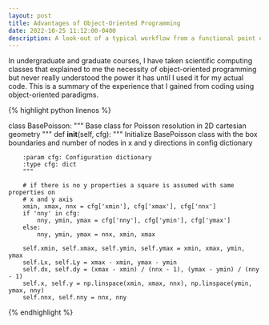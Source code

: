 ```yaml
---
layout: post
title: Advantages of Object-Oriented Programming
date: 2022-10-25 11:12:00-0400
description: A look-out of a typical workflow from a functional point of view to object-oriented programming.
---
```


In undergraduate and graduate courses, I have taken scientific computing classes that explained to me the necessity of object-oriented programming but never really understood the power it has until I used it for my actual code. This is a summary of the experience that I gained from coding using object-oriented paradigms.

{% highlight python linenos %}

class BasePoisson:
    """ Base class for Poisson resolution in 2D cartesian geometry
    """
    def __init__(self, cfg):
        """ Initialize BasePoisson class with the box boundaries and number of
        nodes in x and y directions in config dictionary

        :param cfg: Configuration dictionary
        :type cfg: dict
        """

        # if there is no y properties a square is assumed with same properties on
        # x and y axis
        xmin, xmax, nnx = cfg['xmin'], cfg['xmax'], cfg['nnx']
        if 'nny' in cfg:
            nny, ymin, ymax = cfg['nny'], cfg['ymin'], cfg['ymax']
        else:
            nny, ymin, ymax = nnx, xmin, xmax

        self.xmin, self.xmax, self.ymin, self.ymax = xmin, xmax, ymin, ymax
        self.Lx, self.Ly = xmax - xmin, ymax - ymin
        self.dx, self.dy = (xmax - xmin) / (nnx - 1), (ymax - ymin) / (nny - 1)
        self.x, self.y = np.linspace(xmin, xmax, nnx), np.linspace(ymin, ymax, nny)
        self.nnx, self.nny = nnx, nny


{% endhighlight %}
